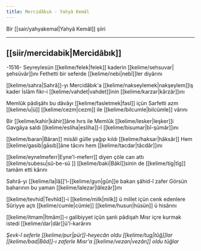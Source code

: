 ```yaml
---
title: Mercidâbık - Yahyâ Kemâl
---
```

Bir [[sair/yahyakemal|Yahyâ Kemâl]] şiiri

---

## [[siir/mercidabik|Mercidâbık]]

-1516-
Seyreylesün [[kelime/felek|felek]] kaderin [[kelime/sehsuvar|şehsüvâr]]ını 
Fethetti bir seferde [[kelime/nebi|nebî]]ler diyârını

[[kelime/sahra|Sahrâ]]-yı Mercidâbık'a [[kelime/nakseylemek|nakşeylem]]iş kader 
İslâm fikr-i [[kelime/vahdet|vahdet]]inin [[kelime/karzar|kârzâr]]ını

Memlûk pâdişâhı bu dâvâyı [[kelime/fasletmek|fasl]] içün 
Sarfetti azm [[kelime/u|ü]] [[kelime/cezm|cezm]] ile [[kelime/bilcumle|bilcümle]] vârını

Bir [[kelime/kahir|kāhir]]âne hırs ile Memlûk [[kelime/lesker|leşker]]i 
Gavgāya saldı [[kelime/esliha|esliha]]-î [[kelime/bisumar|bî-şümâr]]ını

[[kelime/baran|Bâran]] misâli gülle yağıp kıldı [[kelime/haksar|hâksâr]] 
Hem [[kelime/gasib|gāsıb]]âne tâcını hem [[kelime/tacdar|tâcdâr]]ını

[[kelime/eynelmeferr|Eyne'l-meferr]] diyen çöle can attı [[kelime/subesu|sû-be-sû ]]
[[kelime/baki|Bâkî]]sinin de [[kelime/tig|tîg]] tamâm etti kârını

Sahrâ-yı [[kelime/la|lâ]]'l-[[kelime/gun|gûn]]e bakan şâhid-î zafer 
Görsün baharının bu yaman [[kelime/lalezar|lâlezâr]]ını

[[kelime/tevhid|Tevhîd]]-i [[kelime/milk|milk]] ü millet içün cenk edenlere 
Sûriyye açtı [[kelime/cumle|cümle]] [[kelime/husun|hüsün]] ü hisârını

[[kelime/itmam|İtmâm]]-ı galibiyyet içün şanlı pâdişah 
Mısr içre kurmak istedi [[kelime/dar|dâr]]ü'l-karârını

*Şevk-î seferle [[kelime/pur|pür]]-heyecân oldu [[kelime/tug|tûğ]]lar 
[[kelime/bad|Bâd]]-ı zaferle Mısr'a [[kelime/vezan|vezân]] oldu tūğlar*